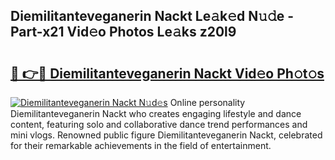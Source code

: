 ## Diemilitanteveganerin Nackt Le𝚊k𝚎d N𝚞𝚍e - Part-x21 Vid𝚎o Photos Le𝚊ks z20l9

# <h2><a href="http://fb1yt47.evod.top/?m=Diemilitanteveganerin+Nackt">🔗 👉🔴 Diemilitanteveganerin Nackt Vid𝚎o Ph𝚘t𝚘s</a></h2>

[![Diemilitanteveganerin Nackt N𝚞d𝚎s](https://i.imgur.com/8V9OHl7.gif)](http://fb1yt47.evod.top/?m=Diemilitanteveganerin+Nackt)
Online personality Diemilitanteveganerin Nackt who creates engaging lifestyle and dance content, featuring solo and collaborative dance trend performances and mini vlogs. Renowned public figure Diemilitanteveganerin Nackt, celebrated for their remarkable achievements in the field of entertainment. 

